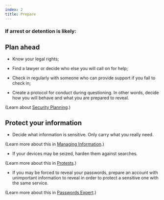 ```yaml
---
index: 2
title: Prepare
---
```

### If arrest or detention is likely:  

## Plan ahead

*   Know your legal rights;

* Find a lawyer or decide who else you will call on for help;

*	Check in regularly with someone who can provide support if you fail to check in;

*	Create a protocol for conduct during questioning. In other words, decide how you will behave and what you are prepared to reveal. 

(Learn about [Security Planning](umbrella://assess-your-risk/security-planning).)

## Protect your information

*	Decide what information is sensitive. Only carry what you really need.

(Learn more about this in [Managing Information](umbrella://information/managing-information).)

*	If your devices may be seized, harden them against searches.  

(Learn more about this in [Protests](umbrella://work/protests/advanced).)

*	If you may be forced to reveal your passwords, prepare an account with unimportant information to reveal in order to protect a sensitive one with the same service.  

(Learn more about this in [Passwords Expert](umbrella://information/passwords/expert).)
